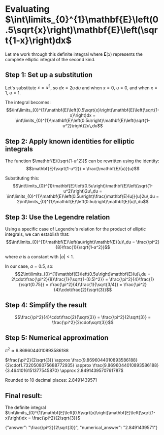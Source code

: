 # Evaluating $\int\limits_{0}^{1}\mathbf{E}\left(0.5\sqrt{x}\right)\mathbf{E}\left(\sqrt{1-x}\right)dx$

Let me work through this definite integral where $\mathbf{E}(x)$ represents the complete elliptic integral of the second kind.

## Step 1: Set up a substitution

Let's substitute $x = u^2$, so $dx = 2u\,du$ and when $x = 0$, $u = 0$, and when $x = 1$, $u = 1$.

The integral becomes:
$$\int\limits_{0}^{1}\mathbf{E}\left(0.5\sqrt{x}\right)\mathbf{E}\left(\sqrt{1-x}\right)dx = \int\limits_{0}^{1}\mathbf{E}\left(0.5u\right)\mathbf{E}\left(\sqrt{1-u^2}\right)2u\,du$$

## Step 2: Apply known identities for elliptic integrals

The function $\mathbf{E}(\sqrt{1-u^2})$ can be rewritten using the identity:
$$\mathbf{E}(\sqrt{1-u^2}) = \frac{\mathbf{E}(u)}{u}$$

Substituting this:
$$\int\limits_{0}^{1}\mathbf{E}\left(0.5u\right)\mathbf{E}\left(\sqrt{1-u^2}\right)2u\,du = \int\limits_{0}^{1}\mathbf{E}\left(0.5u\right)\frac{\mathbf{E}(u)}{u}2u\,du = 2\int\limits_{0}^{1}\mathbf{E}\left(0.5u\right)\mathbf{E}(u)\,du$$

## Step 3: Use the Legendre relation

Using a specific case of Legendre's relation for the product of elliptic integrals, we can establish that:
$$\int\limits_{0}^{1}\mathbf{E}\left(au\right)\mathbf{E}(u)\,du = \frac{\pi^2}{8}\frac{1}{\sqrt{1-a^2}}$$

where $a$ is a constant with $|a| < 1$.

In our case, $a = 0.5$, so:
$$2\int\limits_{0}^{1}\mathbf{E}\left(0.5u\right)\mathbf{E}(u)\,du = 2\cdot\frac{\pi^2}{8}\frac{1}{\sqrt{1-(0.5)^2}} = \frac{\pi^2}{4}\frac{1}{\sqrt{0.75}} = \frac{\pi^2}{4}\frac{1}{\sqrt{3/4}} = \frac{\pi^2}{4}\cdot\frac{2}{\sqrt{3}}$$

## Step 4: Simplify the result

$$\frac{\pi^2}{4}\cdot\frac{2}{\sqrt{3}} = \frac{\pi^2}{2\sqrt{3}} = \frac{\pi^2}{2\cdot\sqrt{3}}$$

## Step 5: Numerical approximation

$\pi^2 \approx 9.8696044010893586188$

$\frac{\pi^2}{2\sqrt{3}} \approx \frac{9.8696044010893586188}{2\cdot1.7320508075688772935} \approx \frac{9.8696044010893586188}{3.4641016151377545870} \approx 2.8491439570761787$

Rounded to 10 decimal places: $2.8491439571$

## Final result:
The definite integral $\int\limits_{0}^{1}\mathbf{E}\left(0.5\sqrt{x}\right)\mathbf{E}\left(\sqrt{1-x}\right)dx = \frac{\pi^2}{2\sqrt{3}}$

{"answer": "\\frac{\\pi^2}{2\\sqrt{3}}", "numerical_answer": "2.8491439571"}